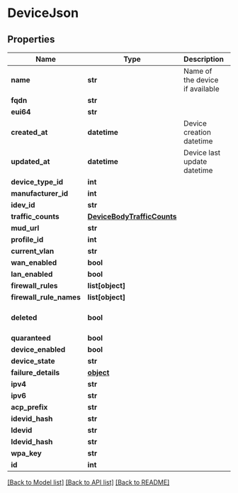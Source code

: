 # DeviceJson

## Properties
Name | Type | Description | Notes
------------ | ------------- | ------------- | -------------
**name** | **str** | Name of the device if available | [optional] 
**fqdn** | **str** |  | [optional] 
**eui64** | **str** |  | [optional] 
**created_at** | **datetime** | Device creation datetime | [optional] 
**updated_at** | **datetime** | Device last update datetime | [optional] 
**device_type_id** | **int** |  | [optional] 
**manufacturer_id** | **int** |  | [optional] 
**idev_id** | **str** |  | [optional] 
**traffic_counts** | [**DeviceBodyTrafficCounts**](DeviceBodyTrafficCounts.md) |  | [optional] 
**mud_url** | **str** |  | [optional] 
**profile_id** | **int** |  | [optional] 
**current_vlan** | **str** |  | [optional] 
**wan_enabled** | **bool** |  | [optional] 
**lan_enabled** | **bool** |  | [optional] 
**firewall_rules** | **list[object]** |  | [optional] 
**firewall_rule_names** | **list[object]** |  | [optional] 
**deleted** | **bool** |  | [optional] [default to False]
**quaranteed** | **bool** |  | [optional] 
**device_enabled** | **bool** |  | [optional] 
**device_state** | **str** |  | [optional] 
**failure_details** | [**object**](.md) |  | [optional] 
**ipv4** | **str** |  | [optional] 
**ipv6** | **str** |  | [optional] 
**acp_prefix** | **str** |  | [optional] 
**idevid_hash** | **str** |  | [optional] 
**ldevid** | **str** |  | [optional] 
**ldevid_hash** | **str** |  | [optional] 
**wpa_key** | **str** |  | [optional] 
**id** | **int** |  | [optional] 

[[Back to Model list]](../README.md#documentation-for-models) [[Back to API list]](../README.md#documentation-for-api-endpoints) [[Back to README]](../README.md)


